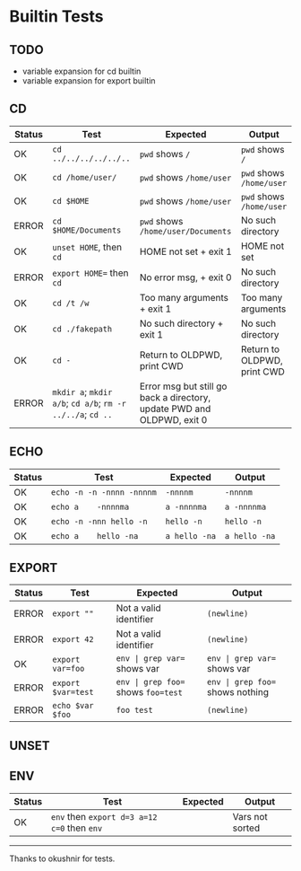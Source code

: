 # Builtin Tests
## TODO

* variable expansion for cd builtin
* variable expansion for export builtin

## CD

| Status| Test						| Expected							| Output					|
|-------|---------------------------|-----------------------------------|---------------------------|
| OK	|`cd ../../../../../..`		|`pwd` shows `/`					|`pwd` shows `/`			|
| OK	|`cd /home/user/`			|`pwd` shows `/home/user`			|`pwd` shows `/home/user`	|
| OK	|`cd $HOME`					|`pwd` shows `/home/user`			|`pwd` shows `/home/user`	|
| ERROR	|`cd $HOME/Documents`      	|`pwd` shows `/home/user/Documents`	|No such directory			|
| OK	|`unset HOME`, then `cd` 	|HOME not set + exit 1				|HOME not set				|
| ERROR	|`export HOME=` then `cd`	|No error msg, + exit 0				|No such directory			|
| OK	|`cd /t /w`					|Too many arguments + exit 1		|Too many arguments			|
| OK	|`cd ./fakepath`			|No such directory + exit 1			|No such directory			|
| OK	|`cd -`						|Return to OLDPWD, print CWD		|Return to OLDPWD, print CWD|
| ERROR	|`mkdir a`; `mkdir a/b`; `cd a/b`; `rm -r ../../a`; `cd ..`	|Error msg but still go back a directory, update PWD and OLDPWD, exit 0 | |

## ECHO

| Status| Test						| Expected			| Output			|
|-------|---------------------------|-------------------|-------------------|
| OK	|`echo -n -n -nnnn -nnnnm`	|`-nnnnm`           |`-nnnnm`			|
| OK	|`echo a	-nnnnma`		|`a -nnnnma`		|`a -nnnnma`		|
| OK	|`echo -n -nnn hello -n`	|`hello -n`			|`hello -n`			|
| OK	|`echo a	hello -na`		|`a hello -na`		|`a hello -na`		|

<!--
PAF		PARSING	echo "\s" ; echo "\\s"	should have the exact same output
KO		PARSING	echo "test$<test"	output: test$<test
KO		PARSING	echo test$<test		cree un fichier		
PAF		PARSING	echo "12\""	12"			
OK		PARSING	echo "bip | bip ; coyotte > < \" "	[bip | bip ; coyotte >< " ]			
OK		PARSING	echo \>	>			
PAF		PARSING	echo $USER$var\$USER$USER\$USERtest$USER	user42$USERuser42$USERtestuser42			
PAF		PARSING	echo bonjour \; ls	bonjour ; ls
-->

## EXPORT


| Status| Test						| Expected							| Output						|
|-------|---------------------------|-----------------------------------|-------------------------------|
| ERROR	|`export ""`				|Not a valid identifier				|`(newline)`					|
| ERROR	|`export 42`				|Not a valid identifier				|`(newline)`					|
| OK	|`export var=foo`			|`env \| grep var=` shows var		|`env \| grep var=` shows var	|
| ERROR	|`export $var=test`			|`env \| grep foo=` shows `foo=test`	|`env \| grep foo=` shows nothing|
| ERROR	|`echo $var $foo`			|`foo test`							|`(newline)`					|

<!--			
OK		EXPORT	export $var=test avec var unset	message d'erreur		
OK		EXPORT	export la même variable	modifie la variable (si new value			
OK		EXPORT	export var puis export var=test	verifier pas de doublon			
OK		EXPORT	export "" test=a	export test=a et set $? à 1			
OK		EXPORT	export "" test=a puis env
-->

## UNSET
<!--
OK		UNSET	unset PATH ; echo $PATH	\n			
OK		UNSET	unset PATH ; ls	bash: ls: No such file or directory. Exit 127			
OK		UNSET	unset "" test	unset test et set $? à 1			
OK		UNSET	unset =	erreur et set $? à 1			
OK		UNSET	unset PWD	(leak si on fait cd apres)			
OK		UNSET	unset var	var1 ne doit pas etre unset			
OK		export $var=s\ -la ; l$var				
OK		/bin/echo bonjour	affiche bonjour
OK		/home/user42/	
-->

## ENV

| Status| Test						| Expected			| Output			|
|-------|---------------------------|-------------------|-------------------|
| OK	|`env` then `export d=3 a=12 c=0` then `env`||Vars not sorted		|


---
Thanks to okushnir for tests.